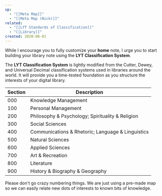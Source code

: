 ```yaml
---
up:
  - "[[Meta Map]]"
  - "[[Meta Map (Nick)]]"
related:
  - "[[LYT Standards of Classification]]"
  - "[[Library]]"
created: 2020-08-01
---
```

 While I encourage you to fully customize your **home** note, I urge you to start building your library note using the **LYT Classification System**.  

The **LYT Classification System** is lightly modified from the Cutter, Dewey, and Universal Decimal classification systems used in libraries around the world. It will provide you a time-tested foundation as you structure the interests of your digital library.

| Section | Description                                       |
| ------- | ------------------------------------------------- |
| 000     | Knowledge Management                              | 
| 100     | Personal Management                               |
| 200     | Philosophy & Psychology; Spirituality & Religion  |
| 300     | Social Sciences                                   |
| 400     | Communications & Rhetoric; Language & Linguistics |
| 500     | Natural Sciences                                  |
| 600     | Applied Sciences                                  |
| 700     | Art & Recreation                                  |
| 800     | Literature                                        |
| 900     | History & Biography & Geography                   |

Please don't go crazy numbering things. We are just using a pre-made map so we can easily relate new dots of interests to known bits of knowledge. 

